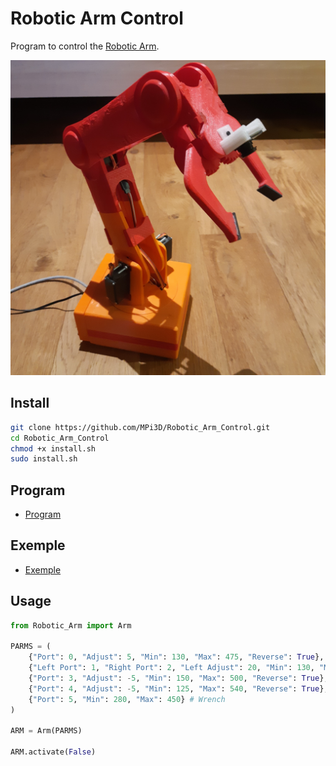 # Robotic Arm Control

Program to control the [Robotic Arm](https://github.com/MPi3D/Robotic_Arm).

[![Robotic Arm](/robotic_arm.jpg)](https://github.com/MPi3D/Robotic_Arm)

## Install

```sh
git clone https://github.com/MPi3D/Robotic_Arm_Control.git
cd Robotic_Arm_Control
chmod +x install.sh
sudo install.sh
```

## Program

+ [Program](/robotic_arm.py)

## Exemple

+ [Exemple](/exemple.py)

## Usage

```python
from Robotic_Arm import Arm

PARMS = (
    {"Port": 0, "Adjust": 5, "Min": 130, "Max": 475, "Reverse": True}, # Base
    {"Left Port": 1, "Right Port": 2, "Left Adjust": 20, "Min": 130, "Max": 475, "Reverse": True}, # Shoulder
    {"Port": 3, "Adjust": -5, "Min": 150, "Max": 500, "Reverse": True}, # Elbow
    {"Port": 4, "Adjust": -5, "Min": 125, "Max": 540, "Reverse": True}, # Wrist
    {"Port": 5, "Min": 280, "Max": 450} # Wrench
)

ARM = Arm(PARMS)

ARM.activate(False)
```
